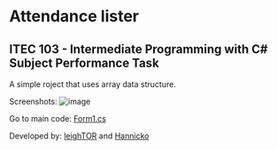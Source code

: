 # Attendance lister
## ITEC 103 - Intermediate Programming with C# Subject Performance Task
A simple roject that uses array data structure.


Screenshots:
![image](https://user-images.githubusercontent.com/98265778/165508076-5ddbe1d3-5cf5-42b6-b2f2-4376b630d942.png)


Go to main code: [Form1.cs](https://github.com/leighTOR/ITEC103Week6-array/blob/main/attendance-list/Form1.cs)

Developed by: [leighTOR](https://github.com/leighTOR) and [Hannicko](https://github.com/Hannicko)
